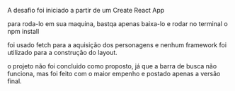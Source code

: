 A desafio foi iniciado a partir de um Create React App

para roda-lo em sua maquina, bastqa apenas baixa-lo e rodar no terminal o npm install

foi usado fetch para a aquisição dos personagens e nenhum framework foi utilizado para a construção do layout.

o projeto não foi concluido como proposto, já que a barra de busca não funciona, mas foi feito com o maior empenho e postado apenas a versão final.
